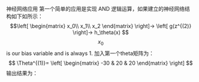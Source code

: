 神经网络应用
第一个简单的应用是实现 AND 逻辑运算，如果建立的神经网络结构如下如所示：
$$\left[
\begin{matrix}
x_0\\
x_1\\
x_2
\end{matrix}
\right]→
\left[
g(z^{(2)}
\right]→
h_\theta(x)
$$
 $$x_0$$ is our bias variable and is always 1.
 加入第一个theta矩阵为：
 $$
 \Theta^{(1)}=
 \left[
 \begin{matrix}
 -30 & 20 & 20
 \end{matrix}
 \right]
 $$
 输出结果为：
 